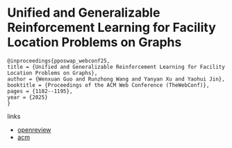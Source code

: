 # Unified and Generalizable Reinforcement Learning for Facility Location Problems on Graphs

```
@inproceedings{pposwap_webconf25,
title = {Unified and Generalizable Reinforcement Learning for Facility Location Problems on Graphs},
author = {Wenxuan Guo and Runzhong Wang and Yanyan Xu and Yaohui Jin},
booktitle = {Proceedings of the ACM Web Conference (TheWebConf)},
pages = {1182--1195},
year = {2025}
}
```

links
- [openreview](https://openreview.net/forum?id=uMPEhA2LZI)
- [acm](https://dl.acm.org/doi/10.1145/3696410.3714812)
